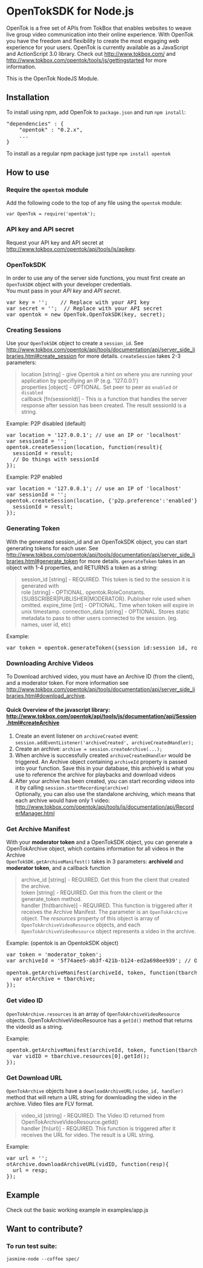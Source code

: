# OpenTokSDK for Node.js

OpenTok is a free set of APIs from TokBox that enables websites to weave live group video communication into their online experience. With OpenTok you have the freedom and flexibility to create the most engaging web experience for your users. OpenTok is currently available as a JavaScript and ActionScript 3.0 library. Check out <http://www.tokbox.com/> and <http://www.tokbox.com/opentok/tools/js/gettingstarted> for more information.

This is the OpenTok NodeJS Module.

## Installation

To install using npm, add OpenTok to `package.json` and run `npm install`:
<pre>
"dependencies" : {  
    "opentok" : "0.2.x",  
    ...
} 
</pre>

To install as a regular npm package just type `npm install opentok`

## How to use

### Require the `opentok` module

Add the following code to the top of any file using the `opentok` module:

    var OpenTok = require('opentok');

### API key and API secret

Request your API key and API secret at <http://www.tokbox.com/opentok/api/tools/js/apikey>.

### OpenTokSDK

In order to use any of the server side functions, you must first create an `OpenTokSDK` object with your developer credentials.  
You must pass in your *API key* and *API secret*.

<pre>
var key = '';    // Replace with your API key  
var secret = '';  // Replace with your API secret  
var opentok = new OpenTok.OpenTokSDK(key, secret);
</pre>

### Creating Sessions
Use your `OpenTokSDK` object to create a `session_id`. See <http://www.tokbox.com/opentok/api/tools/documentation/api/server_side_libraries.html#create_session> for more details.
`createSession` takes 2-3 parameters:  
> location [string] -  give Opentok a hint on where you are running your application by specifiying an IP (e.g. '127.0.0.1')  
> properties [object] - OPTIONAL. Set peer to peer as `enabled` or `disabled`  
> callback [fn(sessionId)] - This is a function that handles the server response after session has been created. The result sessionId is a string.

Example: P2P disabled (default)
<pre>
var location = '127.0.0.1'; // use an IP or 'localhost'
var sessionId = '';
opentok.createSession(location, function(result){
  sessionId = result;
  // Do things with sessionId
});
</pre>

Example: P2P enabled
<pre>
var location = '127.0.0.1'; // use an IP of 'localhost'
var sessionId = '';
opentok.createSession(location, {'p2p.preference':'enabled'}, function(result){
  sessionId = result;
});
</pre>

### Generating Token
With the generated session_id and an OpenTokSDK object, you can start generating tokens for each user. See <http://www.tokbox.com/opentok/api/tools/documentation/api/server_side_libraries.html#generate_token> for more details.
`generateToken` takes in an object with 1-4 properties, and RETURNS a token as a string:  
> session_id [string] - REQUIRED. This token is tied to the session it is generated with  
> role [string] - OPTIONAL. opentok.RoleConstants.{SUBSCRIBER|PUBLISHER|MODERATOR}. Publisher role used when omitted.
> expire_time [int] - OPTIONAL. Time when token will expire in unix timestamp.
> connection_data [string] - OPTIONAL. Stores static metadata to pass to other users connected to the session. (eg. names, user id, etc)  

Example:
<pre>
var token = opentok.generateToken({session_id:session_id, role:OpenTok.RoleConstants.PUBLISHER, connection_data:"userId:42"});
</pre>

### Downloading Archive Videos
To Download archived video, you must have an Archive ID (from the client), and a moderator token. For more information see <http://www.tokbox.com/opentok/api/tools/documentation/api/server_side_libraries.html#download_archive>.

#### Quick Overview of the javascript library: <http://www.tokbox.com/opentok/api/tools/js/documentation/api/Session.html#createArchive>
1. Create an event listener on `archiveCreated` event: `session.addEventListener('archiveCreated', archiveCreatedHandler);`  
2. Create an archive: `archive = session.createArchive(...);`  
3. When archive is successfully created `archiveCreatedHandler` would be triggered. An Archive object containing `archiveId` property is passed into your function. Save this in your database, this archiveId is what you use to reference the archive for playbacks and download videos  
4. After your archive has been created, you can start recording videos into it by calling `session.startRecording(archive)`  
 Optionally, you can also use the standalone archiving, which means that each archive would have only 1 video: <http://www.tokbox.com/opentok/api/tools/js/documentation/api/RecorderManager.html>

### Get Archive Manifest
With your **moderator token** and a OpenTokSDK object, you can generate a OpenTokArchive object, which contains information for all videos in the Archive  
`OpenTokSDK.getArchiveManifest()` takes in 3 parameters: **archiveId** and **moderator token**, and a callback function
> archive_id [string] - REQUIRED. Get this from the client that created the archive.  
> token [string] - REQUIRED. Get this from the client or the generate_token method.  
> handler [fn(tbarchive)] - REQUIRED. This function is triggered after it receives the Archive Manifest. The parameter is an `OpenTokArchive` object. The *resources* property of this object is array of `OpenTokArchiveVideoResource` objects, and each `OpenTokArchiveVideoResource` object represents a video in the archive.  

Example: (opentok is an OpentokSDK object)
<pre>
var token = 'moderator_token';
var archiveId = '5f74aee5-ab3f-421b-b124-ed2a698ee939'; // Obtained from Javascript Library

opentok.getArchiveManifest(archiveId, token, function(tbarchive){
  var otArchive = tbarchive;
});
</pre>

### Get video ID
`OpenTokArchive.resources` is an array of `OpenTokArchiveVideoResource` objects. OpenTokArchiveVideoResource has a `getId()` method that returns the videoId as a string.

Example:
<pre>
opentok.getArchiveManifest(archiveId, token, function(tbarchive){
  var vidID = tbarchive.resources[0].getId();
});
</pre>

### Get Download URL
`OpenTokArchive` objects have a `downloadArchiveURL(video_id, handler)` method that will return a URL string for downloading the video in the archive. Video files are FLV format.
> video_id [string] - REQUIRED. The Video ID returned from OpenTokArchiveVideoResource.getId()  
> handler [fn(url)] - REQUIRED. This function is triggered after it receives the URL for video. The result is a URL string.  

Example:
<pre>
var url = '';
otArchive.downloadArchiveURL(vidID, function(resp){
  url = resp;
});
</pre>


## Example

  Check out the basic working example in examples/app.js


## Want to contribute?
### To run test suite:
    jasmine-node --coffee spec/


